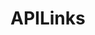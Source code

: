 # APILinks

<include repo_url="https://github.com/foliant-docs/foliantcontrib.apilinks.git" path="README.md" sethead="2" nohead="true"></include>